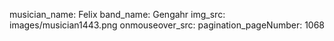 musician_name: Felix
band_name: Gengahr
img_src: images/musician1443.png
onmouseover_src: 
pagination_pageNumber: 1068